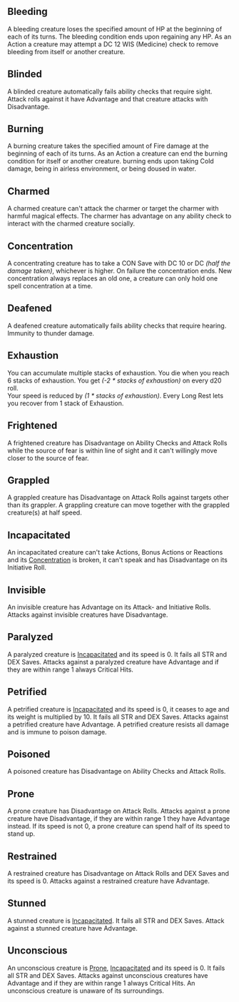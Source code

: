 
## Bleeding
A bleeding creature loses the specified amount of HP at the beginning of each of its turns.
The bleeding condition ends upon regaining any HP.
As an Action a creature may attempt a DC 12 WIS (Medicine) check to remove bleeding from itself or another creature.
## Blinded
A blinded creature automatically fails ability checks that require sight.
Attack rolls against it have Advantage and that creature attacks with Disadvantage.
## Burning
A burning creature takes the specified amount of Fire damage at the beginning of each of its turns.
As an Action a creature can end the burning condition for itself or another creature.
burning ends upon taking Cold damage, being in airless environment, or being doused in water.
## Charmed
A charmed creature can't attack the charmer or target the charmer with harmful magical effects.
The charmer has advantage on any ability check to interact with the charmed creature socially.
## Concentration
A concentrating creature has to take a CON Save with DC 10 or DC *(half the damage taken)*, whichever is higher. On failure the concentration ends.
New concentration always replaces an old one, a creature can only hold one spell concentration at a time.
## Deafened
A deafened creature automatically fails ability checks that require hearing.
Immunity to thunder damage.
## Exhaustion
You can accumulate multiple stacks of exhaustion.
You die when you reach 6 stacks of exhaustion.
You get *(-2 * stacks of exhaustion)* on every d20 roll.  
Your speed is reduced by *(1 * stacks of exhaustion)*.
Every Long Rest lets you recover from 1 stack of Exhaustion.
## Frightened
A frightened creature has Disadvantage on Ability Checks and Attack Rolls while the source of fear is within line of sight and it can't willingly move closer to the source of fear.
## Grappled
A grappled creature has Disadvantage on Attack Rolls against targets other than its grappler.
A grappling creature can move together with the grappled creature(s) at half speed.
## Incapacitated
An incapacitated creature can't take Actions, Bonus Actions or Reactions and its [Concentration](conditions.md#concentration) is broken, it can't speak and has Disadvantage on its Initiative Roll.
## Invisible
An invisible creature has Advantage on its Attack- and Initiative Rolls.
Attacks against invisible creatures have Disadvantage.
## Paralyzed
A paralyzed creature is [Incapacitated](conditions.md#incapacitated) and its speed is 0.
It fails all STR and DEX Saves.
Attacks against a paralyzed creature have Advantage and if they are within range 1 always Critical Hits.
## Petrified
A petrified creature is [Incapacitated](conditions.md#incapacitated) and its speed is 0, it ceases to age and its weight is multiplied by 10.
It fails all STR and DEX Saves.
Attacks against a petrified creature have Advantage.
A petrified creature resists all damage and is immune to poison damage.
## Poisoned
A poisoned creature has Disadvantage on Ability Checks and Attack Rolls. 
## Prone
A prone creature has Disadvantage on Attack Rolls.
Attacks against a prone creature have Disadvantage, if they are within range 1 they have Advantage instead.
If its speed is not 0, a prone creature can spend half of its speed to stand up.
## Restrained
A restrained creature has Disadvantage on Attack Rolls and DEX Saves and its speed is 0.
Attacks against a restrained creature have Advantage.
## Stunned
A stunned creature is [Incapacitated](conditions.md#incapacitated).
It fails all STR and DEX Saves.
Attack against a stunned creature have Advantage.
## Unconscious
An unconscious creature is [Prone](conditions.md#prone), [Incapacitated](conditions.md#incapacitated) and its speed is 0.
It fails all STR and DEX Saves.
Attacks against unconscious creatures have Advantage and if they are within range 1 always Critical Hits.
An unconscious creature is unaware of its surroundings.